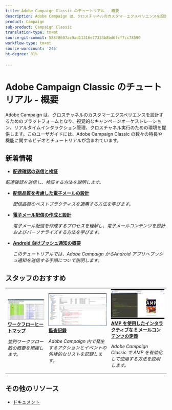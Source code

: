 ```yaml
---
title: Adobe Campaign Classic のチュートリアル - 概要
description: Adobe Campaign は、クロスチャネルのカスタマーエクスペリエンスを設計するためのプラットフォームとなり、視覚的なキャンペーンオーケストレーション、リアルタイムインタラクション管理、クロスチャネル実行のための環境を提供します。このユーザガイドには、Adobe Campaign Standard の数々の特長や機能に関するビデオとチュートリアルが含まれています。
product: Campaign
sub-product: Campaign Classic
translation-type: tm+mt
source-git-commit: 588f8607ac9ad11316e77333b8bd6fcf7cc78590
workflow-type: tm+mt
source-wordcount: '246'
ht-degree: 81%

---
```



# Adobe Campaign Classic のチュートリアル - 概要

Adobe Campaign は、クロスチャネルのカスタマーエクスペリエンスを設計するためのプラットフォームとなり、視覚的なキャンペーンオーケストレーション、リアルタイムインタラクション管理、クロスチャネル実行のための環境を提供します。このユーザガイドには、Adobe Campaign Classic の数々の特長や機能に関するビデオとチュートリアルが含まれています。

## 新着情報

* **[配達確認の送信と検証](/help/sending-messages/email-channel/send-and-validate-proofs)**

*配達確認を送信し、検証する方法を説明します。*

* **[配信品質を考慮した電子メールの設計](/help/sending-messages/email-channel/design-emails-for-deliverability.md)**

   *配信品質のベストプラクティスを適用する方法を学びます。*

* **[電子メール配信の作成と設計](/help/sending-messages/email-channel/create-and-design-email-deliveries.md)**

   *電子メール配信を作成するプロセスを理解し、電子メールコンテンツを設計およびパーソナライズする方法を学びます。*

* **[Android 向けプッシュ通知の概要](/help/tutorial-getting-started-with-push-notifications-for-android/introduction.md)**

   *このチュートリアルでは、Adobe Campaign からAndroid アプリへプッシュ通知を送信する手順について説明します。*

## スタッフのおすすめ

<table>
<tr>
  <td>
    <a href="./monitoring-campaign-classic/workflow-heatmap.md">
      <img alt="ワークフローヒートマップ（ビデオ）" src="./assets/workflow-heatmap.png"/>
    </a>
    <div>
      <a href="./monitoring-campaign-classic/workflow-heatmap.md">
    <strong>ワークフローヒートマップ</strong>
    </a>
    </div>
    <p>
    <em>並列ワークフロー数の概要を把握します。</em>
    <p>
  </td>
   <td>
    <a href="./monitoring-campaign-classic/audit-trail.md">
      <img alt="監査記録（ビデオ）" src="./assets/acc-audit-trail-thumb.png" />
    </a>
    <div>
      <a href="./monitoring-campaign-classic/audit-trail.md">
    <strong>監査記録</strong>
    </a>
    </div> 
    <p>
    <em>Adobe Campaign 内で発生するアクションとイベントの包括的なリストを記録します。</em>
    <p>
  </td>
  <td>
    <a href="./sending-messages/email-channel/defining-interactive-email-content-with-amp.md">
      <img alt="AMP を使用したインタラクティブな E メールコンテンツの定義（ビデオ）" src="./assets/29940.png" />
    </a>
    <div>
      <a href="./sending-messages/email-channel/defining-interactive-email-content-with-amp.md">
    <strong>AMP を使用したインタラクティブな E メールコンテンツの定義</strong>
    </a>
    </div>
    <p>
    <em>Adobe Campaign Classic で AMP を有効化して使用する方法を説明します。</em>
    <p>
  </td>
</tr>
</table>

## その他のリソース

* [ドキュメント](https://docs.adobe.com/content/help/ja-JP/campaign-classic/using/getting-started/starting-with-adobe-campaign/about-adobe-campaign-classic.html)
